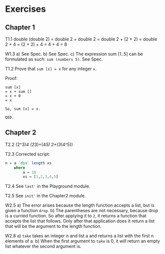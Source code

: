 # Exercises

## Chapter 1

T1.1
double (double 2)
= double 2 + double 2
= double 2 + (2 + 2)
= double 2 + 4
= (2 + 2) + 4
= 4 + 4
= 8

W1.3
a) See Spec.
b) See Spec.
c) The expression sum [1..5] can be formulated as such: `sum (numbers 5)`. See Spec.

T1.2
Prove that `sum [x] = x` for any integer `x`.

Proof:

```
sum [x]
= x + sum []
= x + 0
= x

So, sum [x] = x.

QED.
```

## Chapter 2

T2.2
(2^3)*4
(2*3)+(4*5)
2+(3*(4^5))

T2.3
Corrected script:

```haskell
n = a `div` length xs
    where
        a = 10
        xs = [1,2,3,4,5]
```

T2.4
See `last'` in the Playground module.

T2.5
See `init'` in the Chapter2 module.

W2.5
a) The error arises because the length function accepts a list, but is given a function `drop`.
b) The parentheses are not necessary, because drop is a curried function. So after applying it to `2`, it returns a function that accepts the list that follows. Only after that application does it return a list that will be the argument to the length function.

W2.8
a) `take` takes an integer n and list a and returns a list with the first n elements of a.
b) When the first argument to `take` is 0, it will return an empty list whatever the second argument is.
